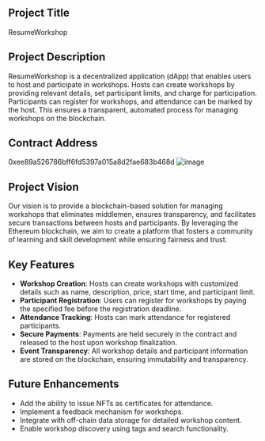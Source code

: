 
## Project Title
ResumeWorkshop

## Project Description
ResumeWorkshop is a decentralized application (dApp) that enables users to host and participate in workshops. Hosts can create workshops by providing relevant details, set participant limits, and charge for participation. Participants can register for workshops, and attendance can be marked by the host. This ensures a transparent, automated process for managing workshops on the blockchain.

## Contract Address
0xee89a526786bff6fd5397a015a8d2fae683b468d
![image](https://github.com/user-attachments/assets/fda0046f-6acd-40b5-999d-49b9be6f247b)

## Project Vision
Our vision is to provide a blockchain-based solution for managing workshops that eliminates middlemen, ensures transparency, and facilitates secure transactions between hosts and participants. By leveraging the Ethereum blockchain, we aim to create a platform that fosters a community of learning and skill development while ensuring fairness and trust.

## Key Features
- **Workshop Creation**: Hosts can create workshops with customized details such as name, description, price, start time, and participant limit.
- **Participant Registration**: Users can register for workshops by paying the specified fee before the registration deadline.
- **Attendance Tracking**: Hosts can mark attendance for registered participants.
- **Secure Payments**: Payments are held securely in the contract and released to the host upon workshop finalization.
- **Event Transparency**: All workshop details and participant information are stored on the blockchain, ensuring immutability and transparency.


## Future Enhancements
- Add the ability to issue NFTs as certificates for attendance.
- Implement a feedback mechanism for workshops.
- Integrate with off-chain data storage for detailed workshop content.
- Enable workshop discovery using tags and search functionality.


